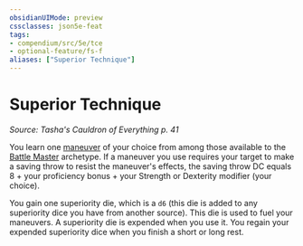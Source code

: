 ```yaml
---
obsidianUIMode: preview
cssclasses: json5e-feat
tags:
- compendium/src/5e/tce
- optional-feature/fs-f
aliases: ["Superior Technique"]
---
```

# Superior Technique
*Source: Tasha's Cauldron of Everything p. 41*  

You learn one [maneuver](compendium/optional-features/list-maneuver-battle-master.md) of your choice from among those available to the [Battle Master](compendium/classes/fighter-battle-master.md) archetype. If a maneuver you use requires your target to make a saving throw to resist the maneuver's effects, the saving throw DC equals 8 + your proficiency bonus + your Strength or Dexterity modifier (your choice).

You gain one superiority die, which is a `d6` (this die is added to any superiority dice you have from another source). This die is used to fuel your maneuvers. A superiority die is expended when you use it. You regain your expended superiority dice when you finish a short or long rest.